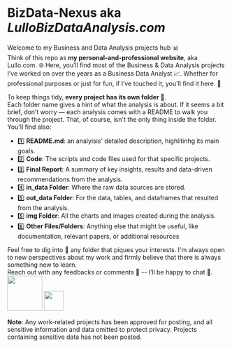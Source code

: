 # BizData-Nexus aka _LulloBizDataAnalysis.com_
Welcome to my Business and Data Analysis projects hub 📊  
Think of this repo as **my personal-and-professional website**, aka Lullo.com. 🌐 Here, you’ll find most of the Business & Data Analysis projects I’ve worked on over the years as a Business Data Analyst 📈. Whether for professional purposes or just for fun, if I’ve touched it, you'll find it here. 🔢

To keep things tidy, **every project has its own folder 📁**.   
Each folder name gives a hint of what the analysis is about. If it seems a bit brief, don’t worry — each analysis comes with a README to walk you through the project. That, of course, isn't the only thing inside the folder. You'll find also:

- 1️⃣ **README.md**: an analyisis' detailed description, highlitinhg its main goals.
- 2️⃣ **Code**: The scripts and code files used for that specific projects.
- 3️⃣ **Final Report**: A summary of key insights, results and data-driven recommendations from the analysis.
- 4️⃣ **in_data Folder**: Where the raw data sources are stored.
- 5️⃣ **out_data Folder**: For the data, tables, and dataframes that resulted from the analysis.
- 5️⃣ **img Folder**: All the charts and images created during the analysis.
- 6️⃣ **Other Files/Folders**: Anything else that might be useful, like documentation, relevant papers, or additional resources

Feel free to dig into 🔎 any folder that piques your interests. I'm always open to new perspectives about my work and firmly believe that there is always something new to learn.  
Reach out with any feedbacks or comments 📩 -- I’ll be happy to chat 💬.  
<a href="mailto:lucagabri98@live.it"><img src="https://img.shields.io/badge/lucagabri98-c71610?style=flat&logo=gmail&logoColor=white" width="80"></a>
<a href="la-databizanalyst"><img src="https://img.shields.io/badge/%40LA-0E76A8?style=flat&logo=linkedin&logoColor=white" width="45"></a>

**Note**: Any work-related projects has been approved for posting, and all sensitive information and data omitted to protect privacy. Projects containing sensitive data has not been posted. 

